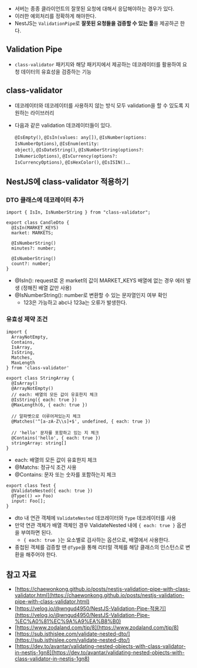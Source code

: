 - 서버는 종종 클라이언트의 잘못된 요청에 대해서 응답해야하는 경우가 있다.
- 이러한 예외처리를 정확하게 해야한다.
- NestJS는 `ValidationPipe`로 **잘못된 요청들을 검증할 수 있는 툴**을 제공하곤 한다.

## Validation Pipe

- `class-validator` 패키지와 해당 패키지에서 제공하는 데코레이터를 활용하여 요청 데이터의 유효성을 검증하는 기능

## class-validator

- 데코레이터와 데코레이터를 사용하지 않는 방식 모두 validation을 할 수 있도록 지원하는 라이브러리
- 다음과 같은 validation 데코레이터들이 있다.
    
    `@IsEmpty()`, `@IsIn(values: any[])`, `@IsNumber(options: IsNumberOptions)`, `@IsEnum(entity: object)`, `@IsDateString()`, `@IsNumberString(options?: IsNumericOptions)`, `@IsCurrency(options?: IsCurrencyOptions)`, `@IsHexColor()`, `@IsISIN()`…
    

## NestJS에 class-validator 적용하기

### DTO 클래스에 데코레이터 추가

```tsx
import { IsIn, IsNumberString } from "class-validator";

export class CandleDto {
  @IsIn(MARKET_KEYS)
  market: MARKETS;

  @IsNumberString()
  minutes?: number;

  @IsNumberString()
  count?: number;
}
```

- @IsIn(): request로 온 market의 값이 MARKET_KEYS 배열에 없는 경우 에러 발생 (정해진 배열 값만 사용)
- @IsNumberString(): number로 변환할 수 있는 문자열인지 여부 확인
    - 123은 가능하고 abc나 123a는 오류가 발생한다.

### 유효성 제약 조건

```tsx
import {
  ArrayNotEmpty,
  Contains,
  IsArray,
  IsString,
  Matches,
  MaxLength
} from 'class-validator'

export class StringArray {
  @IsArray()
  @ArrayNotEmpty()
  // each: 배열의 모든 값이 유효한지 체크
  @IsString({ each: true }) 
  @MaxLength(6, { each: true })
  
  // 알파벳으로 이루어져있는지 체크
  @Matches('^[a-zA-Z\\s]+$', undefined, { each: true })
  
  // 'hello' 문자를 포함하고 있는 지 체크
  @Contains('hello', { each: true })
  stringArray: string[]
}
```

- each: 배열의 모든 값이 유효한지 체크
- @Matchs: 정규식 조건 사용
- @Contains: 문자 또는 숫자를 포함하는지 체크

```tsx
export class Test {
  @ValidateNested({ each: true })
  @Type(() => Foo)
  input: Foo[];
}
```

- dto 내 연관 객체에 `ValidateNested` 데코레이터와 `Type` 데코레이터를 사용
- 만약 연관 객체가 배열 객체인 경우 ValidateNested 내에 `{ each: true }` 옵션을 부여하면 된다.
    - `{ each: true }`는 요소별로 검사하는 옵션으로, 배열에서 사용한다.
- 중첩된 객체를 검증할 땐 `@Type`을 통해 리터럴 객체를 해당 클래스의 인스턴스로 변환을 해주어야 한다.

## 참고 자료

- [https://chaewonkong.github.io/posts/nestjs-validation-pipe-with-class-validator.html](https://chaewonkong.github.io/posts/nestjs-validation-pipe-with-class-validator.html)
- [https://velog.io/@wngud4950/NestJS-Validation-Pipe-적용기](https://velog.io/@wngud4950/NestJS-Validation-Pipe-%EC%A0%81%EC%9A%A9%EA%B8%B0)
- [https://www.zodaland.com/tip/8](https://www.zodaland.com/tip/8)
- [https://sub.isthislee.com/validate-nested-dto/](https://sub.isthislee.com/validate-nested-dto/)
- [https://dev.to/avantar/validating-nested-objects-with-class-validator-in-nestjs-1gn8](https://dev.to/avantar/validating-nested-objects-with-class-validator-in-nestjs-1gn8)